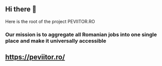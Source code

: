 ## Hi there 👋

Here is the root of the project PEVIITOR.RO

### Our mission is to aggregate all Romanian jobs into one single place and make it universally accessible

## https://peviitor.ro/
